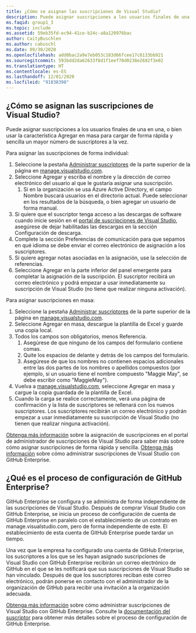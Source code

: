 ```yaml
---
title: ¿Cómo se asignan las suscripciones de Visual Studio?
description: Puede asignar suscripciones a los usuarios finales de una en una, o bien usar la característica Agregar en masa para cargar de forma rápida y sencilla un mayor...
ms.faqid: group1_3
ms.topic: include
ms.assetid: 59eb35fd-ec94-41ce-b24c-a8a120976bac
author: CaityBuschlen
ms.author: cabuschl
ms.date: 09/30/2020
ms.openlocfilehash: add0bac2a9e7eb053c183d66fcee17c8133bb921
ms.sourcegitcommit: 593bdd2da62633f8d1f1eef70d0238e2682f3e02
ms.translationtype: HT
ms.contentlocale: es-ES
ms.lasthandoff: 12/01/2020
ms.locfileid: "91838398"
---
```

## <a name="how-do-i-assign-visual-studio-subscriptions"></a>¿Cómo se asignan las suscripciones de Visual Studio?

Puede asignar suscripciones a los usuarios finales de una en una, o bien usar la característica Agregar en masa para cargar de forma rápida y sencilla un mayor número de suscriptores a la vez.

Para asignar las suscripciones de forma individual:

1. Seleccione la pestaña [Administrar suscriptores](https://manage.visualstudio.com/subscribers) de la parte superior de la página en [manage.visualstudio.com](https://manage.visualstudio.com).
2. Seleccione Agregar y escriba el nombre y la dirección de correo electrónico del usuario al que le gustaría asignar una suscripción.
    1. Si en la organización se usa Azure Active Directory, el campo Nombre buscará usuarios en el directorio actual. Puede seleccionar en los resultados de la búsqueda, o bien agregar un usuario de forma manual.
3. Si quiere que el suscriptor tenga acceso a las descargas de software cuando inicie sesión en el [portal de suscripciones de Visual Studio](https://my.visualstudio.com/), asegúrese de dejar habilitadas las descargas en la sección Configuración de descarga.
4. Complete la sección Preferencias de comunicación para que sepamos en qué idioma se debe enviar el correo electrónico de asignación a los suscriptores.
5. Si quiere agregar notas asociadas en la asignación, use la selección de referencias.
6. Seleccione Agregar en la parte inferior del panel emergente para completar la asignación de la suscripción. El suscriptor recibirá un correo electrónico y podrá empezar a usar inmediatamente su suscripción de Visual Studio (no tiene que realizar ninguna activación).

Para asignar suscripciones en masa:

1. Seleccione la pestaña [Administrar suscriptores](https://manage.visualstudio.com/subscribers) de la parte superior de la página en [manage.visualstudio.com](https://manage.visualstudio.com).
2. Seleccione Agregar en masa, descargue la plantilla de Excel y guarde una copia local.
3. Todos los campos son obligatorios, menos Referencia.
    1. Asegúrese de que ninguno de los campos del formulario contiene comas.
    2. Quite los espacios de delante y detrás de los campos del formulario.
    3. Asegúrese de que los nombres no contienen espacios adicionales entre las dos partes de los nombres o apellidos compuestos (por ejemplo, si un usuario tiene el nombre compuesto "Maggie May", se debe escribir como "MaggieMay").
4. Vuelva a [manage.visualstudio.com](https://manage.visualstudio.com), seleccione Agregar en masa y cargue la copia guardada de la plantilla de Excel.
5. Cuando la carga se realice correctamente, verá una página de confirmación y la lista de suscriptores se rellenará con los nuevos suscriptores. Los suscriptores recibirán un correo electrónico y podrán empezar a usar inmediatamente su suscripción de Visual Studio (no tienen que realizar ninguna activación).

[Obtenga más información](https://docs.microsoft.com/visualstudio/subscriptions/assign-license#add-a-single-subscriber) sobre la asignación de suscripciones en el portal de administrador de suscripciones de Visual Studio para saber más sobre cómo asignar suscripciones de forma rápida y sencilla.  [Obtenga más información](https://docs.microsoft.com/visualstudio/subscriptions/assign-github) sobre cómo administrar suscripciones de Visual Studio con GitHub Enterprise. 

## <a name="what-is-the-github-enterprise-setup-process"></a>¿Qué es el proceso de configuración de GitHub Enterprise? 

GitHub Enterprise se configura y se administra de forma independiente de las suscripciones de Visual Studio. Después de comprar Visual Studio con GitHub Enterprise, se inicia un proceso de configuración de cuenta de GitHub Enterprise en paralelo con el establecimiento de un contrato en manage.visualstudio.com, pero de forma independiente de este. El establecimiento de esta cuenta de GitHub Enterprise puede tardar un tiempo.  

Una vez que la empresa ha configurado una cuenta de GitHub Enterprise, los suscriptores a los que se les hayan asignado suscripciones de Visual Studio con GitHub Enterprise recibirán un correo electrónico de GitHub en el que se les notificará que sus suscripciones de Visual Studio se han vinculado. Después de que los suscriptores reciban este correo electrónico, podrán ponerse en contacto con el administrador de la organización de GitHub para recibir una invitación a la organización adecuada. 

[Obtenga más información](https://docs.microsoft.com/visualstudio/subscriptions/assign-github) sobre cómo administrar suscripciones de Visual Studio con GitHub Enterprise. Consulte la [documentación del suscriptor](https://docs.microsoft.com/visualstudio/subscriptions/access-github) para obtener más detalles sobre el proceso de configuración de GitHub Enterprise. 